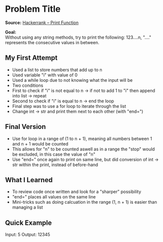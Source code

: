 # Problem Title

**Source:** [Hackerrank – Print Function](https://www.hackerrank.com/challenges/python-print/problem?isFullScreen=true)

**Goal:**  
Without using any string methods, try to print the following:
123....n, "...." represents the consecutive values in between.


## My First Attempt
- Used a list to store numbers that add up to n
- Used variable "i" with value of 0 
- Used a while loop due to not knowing what the input will be
- Two conditions
- First to check if "i" is not equal to n -> if not to add 1 to "i" then append into list -> repeat
- Second to check if "i" is equal to n -> end the loop
- Final step was to use a for loop to iterate through the list
- Change int -> str and print them next to each other (with "end=")

## Final Version
- Use for loop in a range of (1 to n + 1), meaning all numbers between 1 and n + 1 would be counted
- This allows for "n" to be counted aswell as in a range the "stop" would be excluded, in this case the value of "n"
- Use "end=" once again to print on same line, but did conversion of int -> str within the print, instead of before-hand

## What I Learned
- To review code once written and look for a "sharper" possibility
- "end=" places all values on the same line
- Mini-tricks such as doing calcuation in the range (1, n + 1) is easier than managing a list

## Quick Example
Input: 5
Output: 12345